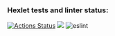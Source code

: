 ### Hexlet tests and linter status:
[![Actions Status](https://github.com/Voyager101pw/frontend-project-lvl1/workflows/hexlet-check/badge.svg)](https://github.com/Voyager101pw/frontend-project-lvl1/actions)
<a href="https://codeclimate.com/github/codeclimate/codeclimate/maintainability"><img src="https://api.codeclimate.com/v1/badges/a99a88d28ad37a79dbf6/maintainability" /></a>
![eslint](https://github.com/<Voyager101pw>/<frontend-project-lvl1>/actions/workflows/<lintig.yml>/badge.svg)